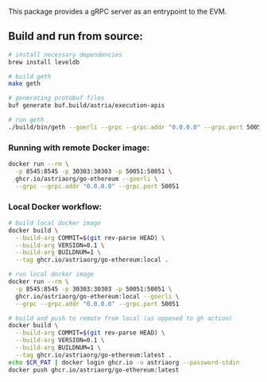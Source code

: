 This package provides a gRPC server as an entrypoint to the EVM.

## Build and run from source:
```bash
# install necessary dependencies
brew install leveldb

# build geth
make geth

# generating protobuf files
buf generate buf.build/astria/execution-apis

# run geth
./build/bin/geth --goerli --grpc --grpc.addr "0.0.0.0" --grpc.port 50051
```

### Running with remote Docker image:
```bash
docker run --rm \
  -p 8545:8545 -p 30303:30303 -p 50051:50051 \
  ghcr.io/astriaorg/go-ethereum --goerli \
  --grpc --grpc.addr "0.0.0.0" --grpc.port 50051
```

### Local Docker workflow:
```bash
# build local docker image
docker build \
  --build-arg COMMIT=$(git rev-parse HEAD) \
  --build-arg VERSION=0.1 \
  --build-arg BUILDNUM=1 \
  --tag ghcr.io/astriaorg/go-ethereum:local .

# run local docker image
docker run --rm \
  -p 8545:8545 -p 30303:30303 -p 50051:50051 \
  ghcr.io/astriaorg/go-ethereum:local --goerli \
  --grpc --grpc.addr "0.0.0.0" --grpc.port 50051

# build and push to remote from local (as opposed to gh action)
docker build \
  --build-arg COMMIT=$(git rev-parse HEAD) \
  --build-arg VERSION=0.1 \
  --build-arg BUILDNUM=1 \
  --tag ghcr.io/astriaorg/go-ethereum:latest .
echo $CR_PAT | docker login ghcr.io -u astriaorg --password-stdin
docker push ghcr.io/astriaorg/go-ethereum:latest
```

